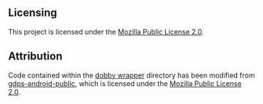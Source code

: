 ## Licensing
This project is licensed under the [Mozilla Public License 2.0](https://www.mozilla.org/en-US/MPL/2.0/).

## Attribution
Code contained within the [dobby wrapper](include/dobby_wrapper) directory has been modified from [gdps-android-public](https://github.com/qimiko/gdps-android-public), which is licensed under the [Mozilla Public License 2.0](https://www.mozilla.org/en-US/MPL/2.0/).